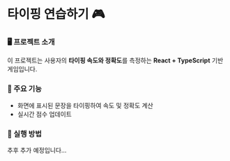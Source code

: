 # 타이핑 연습하기 🎮

### 🖥 프로젝트 소개
이 프로젝트는 사용자의 **타이핑 속도와 정확도**를 측정하는 **React + TypeScript** 기반 게임입니다.

### 🌟 주요 기능
- 화면에 표시된 문장을 타이핑하여 속도 및 정확도 계산
- 실시간 점수 업데이트

### 🚀 실행 방법
추후 추가 예정입니다...

